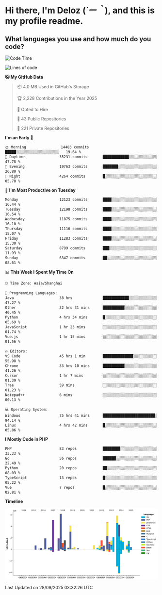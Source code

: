 # **Hi there, I'm Deloz (*´ー｀*), and this is my profile readme.**

## **What languages you use and how much do you code?**

<!--START_SECTION:waka-->
![Code Time](http://img.shields.io/badge/Code%20Time-7%2C645%20hrs%204%20mins-blue)

![Lines of code](https://img.shields.io/badge/From%20Hello%20World%20I%27ve%20Written-54.0%20million%20lines%20of%20code-blue)

**🐱 My GitHub Data** 

> 📦 4.0 MB Used in GitHub's Storage 
 > 
> 🏆 2,228 Contributions in the Year 2025
 > 
> 💼 Opted to Hire
 > 
> 📜 43 Public Repositories 
 > 
> 🔑 221 Private Repositories 
 > 
**I'm an Early 🐤** 

```text
🌞 Morning                14483 commits       █████░░░░░░░░░░░░░░░░░░░░   19.64 % 
🌆 Daytime                35231 commits       ████████████░░░░░░░░░░░░░   47.78 % 
🌃 Evening                19763 commits       ███████░░░░░░░░░░░░░░░░░░   26.80 % 
🌙 Night                  4264 commits        █░░░░░░░░░░░░░░░░░░░░░░░░   05.78 % 
```
📅 **I'm Most Productive on Tuesday** 

```text
Monday                   12123 commits       ████░░░░░░░░░░░░░░░░░░░░░   16.44 % 
Tuesday                  12198 commits       ████░░░░░░░░░░░░░░░░░░░░░   16.54 % 
Wednesday                11875 commits       ████░░░░░░░░░░░░░░░░░░░░░   16.10 % 
Thursday                 11116 commits       ████░░░░░░░░░░░░░░░░░░░░░   15.07 % 
Friday                   11283 commits       ████░░░░░░░░░░░░░░░░░░░░░   15.30 % 
Saturday                 8799 commits        ███░░░░░░░░░░░░░░░░░░░░░░   11.93 % 
Sunday                   6347 commits        ██░░░░░░░░░░░░░░░░░░░░░░░   08.61 % 
```


📊 **This Week I Spent My Time On** 

```text
🕑︎ Time Zone: Asia/Shanghai

💬 Programming Languages: 
Java                     38 hrs              ████████████░░░░░░░░░░░░░   47.27 % 
Other                    32 hrs 31 mins      ██████████░░░░░░░░░░░░░░░   40.45 % 
Python                   4 hrs 34 mins       █░░░░░░░░░░░░░░░░░░░░░░░░   05.69 % 
JavaScript               1 hr 23 mins        ░░░░░░░░░░░░░░░░░░░░░░░░░   01.74 % 
Vue.js                   1 hr 15 mins        ░░░░░░░░░░░░░░░░░░░░░░░░░   01.56 % 

🔥 Editors: 
VS Code                  45 hrs 1 min        ██████████████░░░░░░░░░░░   55.98 % 
Chrome                   33 hrs 10 mins      ██████████░░░░░░░░░░░░░░░   41.26 % 
Cursor                   1 hr 7 mins         ░░░░░░░░░░░░░░░░░░░░░░░░░   01.39 % 
Trae                     59 mins             ░░░░░░░░░░░░░░░░░░░░░░░░░   01.23 % 
Notepad++                6 mins              ░░░░░░░░░░░░░░░░░░░░░░░░░   00.13 % 

💻 Operating System: 
Windows                  75 hrs 41 mins      ████████████████████████░   94.14 % 
Linux                    4 hrs 42 mins       █░░░░░░░░░░░░░░░░░░░░░░░░   05.86 % 
```

**I Mostly Code in PHP** 

```text
PHP                      83 repos            ████████░░░░░░░░░░░░░░░░░   33.33 % 
Go                       56 repos            ██████░░░░░░░░░░░░░░░░░░░   22.49 % 
Python                   20 repos            ██░░░░░░░░░░░░░░░░░░░░░░░   08.03 % 
TypeScript               13 repos            █░░░░░░░░░░░░░░░░░░░░░░░░   05.22 % 
Vue                      7 repos             █░░░░░░░░░░░░░░░░░░░░░░░░   02.81 % 
```



**Timeline**

![Lines of Code chart](https://raw.githubusercontent.com/deloz/deloz/main/assets/bar_graph.png)


 Last Updated on 28/09/2025 03:32:26 UTC
<!--END_SECTION:waka-->

